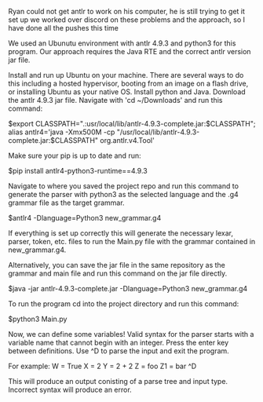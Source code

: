 Ryan could not get antlr to work on his computer, he is still trying to get it set up
we worked over discord on these problems and the approach, so I have done all the pushes this time

We used an Ubunutu environment with antlr 4.9.3 and python3 for this program.
Our approach requires the Java RTE and the correct antlr version jar file.

Install and run up Ubuntu on your machine. There are several ways to do this 
including a hosted hypervisor, booting from an image on a flash drive,
or installing Ubuntu as your native OS.
Install python and Java.
Download the antlr 4.9.3 jar file.
Navigate with 'cd ~/Downloads' and run this command:

$export CLASSPATH=".:usr/local/lib/antlr-4.9.3-complete.jar:$CLASSPATH";
alias antlr4='java -Xmx500M -cp "/usr/local/lib/antlr-4.9.3-complete.jar:$CLASSPATH" org.antlr.v4.Tool'

Make sure your pip is up to date and run:

$pip install antlr4-python3-runtime==4.9.3

Navigate to where you saved the project repo and run this command to generate the
parser with python3 as the selected language and the .g4 grammar file as the target grammar.

$antlr4 -Dlanguage=Python3 new_grammar.g4

If everything is set up correctly this will generate the necessary lexar, parser, token, etc. files to run the Main.py file with the grammar contained in new_grammar.g4.

Alternatively, you can save the jar file in the same repository as the grammar and main file and run this command on the jar file directly.

$java -jar antlr-4.9.3-complete.jar -Dlanguage=Python3 new_grammar.g4

To run the program cd into the project directory and run this command:

$python3 Main.py

Now, we can define some variables!
Valid syntax for the parser starts with a variable name that cannot begin with an integer.
Press the enter key between definitions. Use ^D to parse the input and exit the program.

For example:
W = True
X = 2 
Y = 2 + 2
Z = foo
Z1 = bar
^D

This will produce an output conisting of a parse tree and input type.
Incorrect syntax will produce an error.







